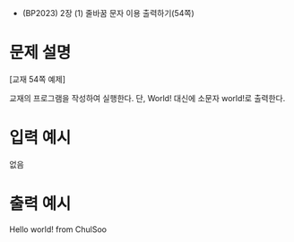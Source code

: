 - (BP2023) 2장 (1) 줄바꿈 문자 이용 출력하기(54쪽)
# 문제 설명
[교재 54쪽 예제]

교재의 프로그램을 작성하여 실행한다.
단, World! 대신에 소문자 world!로 출력한다.

# 입력 예시
없음

# 출력 예시
Hello world!
from ChulSoo
